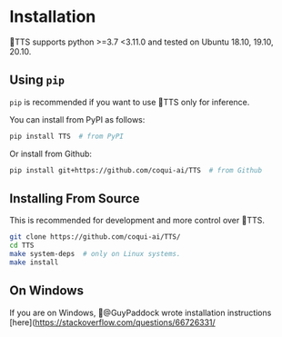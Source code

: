 # Installation

🐸TTS supports python >=3.7 <3.11.0 and tested on Ubuntu 18.10, 19.10, 20.10.

## Using `pip`

`pip` is recommended if you want to use 🐸TTS only for inference.

You can install from PyPI as follows:

```bash
pip install TTS  # from PyPI
```

Or install from Github:

```bash
pip install git+https://github.com/coqui-ai/TTS  # from Github
```

## Installing From Source

This is recommended for development and more control over 🐸TTS.

```bash
git clone https://github.com/coqui-ai/TTS/
cd TTS
make system-deps  # only on Linux systems.
make install
```

## On Windows
If you are on Windows, 👑@GuyPaddock wrote installation instructions [here](https://stackoverflow.com/questions/66726331/